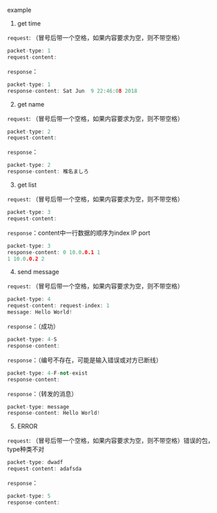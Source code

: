 example

1. get time

`request`: （冒号后带一个空格，如果内容要求为空，则不带空格）

```c
packet-type: 1
request-content:
```

`response`：

```c++
packet-type: 1
response-content: Sat Jun  9 22:46:08 2018
```

2. get name

`request`: （冒号后带一个空格，如果内容要求为空，则不带空格）

```c
packet-type: 2
request-content:
```

`response`：

```c++
packet-type: 2
response-content: 椎名ましろ
```

3. get list

`request`: （冒号后带一个空格，如果内容要求为空，则不带空格）

```c
packet-type: 3
request-content:
```

`response`：content中一行数据的顺序为index IP port

```c++
packet-type: 3
response-content: 0 10.0.0.1 1
1 10.0.0.2 2

```

4. send message

`request`: （冒号后带一个空格，如果内容要求为空，则不带空格）

```c
packet-type: 4
request-content: request-index: 1
message: Hello World!
```

`response`：（成功）

```c++
packet-type: 4-S
response-content:
```

`response`：（编号不存在，可能是输入错误或对方已断线）

```c++
packet-type: 4-F-not-exist
response-content:
```

`response`：（转发的消息）

```c++
packet-type: message
response-content: Hello World!
```

5. ERROR

`request`: （冒号后带一个空格，如果内容要求为空，则不带空格）错误的包，type种类不对

```c
packet-type: dwadf
request-content: adafsda
```

`response`：

```c++
packet-type: 5
response-content:
```







